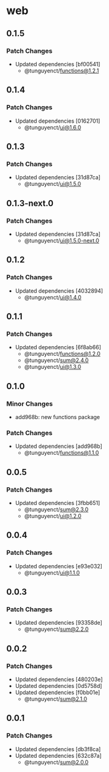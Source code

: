 # web

## 0.1.5

### Patch Changes

- Updated dependencies [bf00541]
  - @tunguyenct/functions@1.2.1

## 0.1.4

### Patch Changes

- Updated dependencies [0162701]
  - @tunguyenct/ui@1.6.0

## 0.1.3

### Patch Changes

- Updated dependencies [31d87ca]
  - @tunguyenct/ui@1.5.0

## 0.1.3-next.0

### Patch Changes

- Updated dependencies [31d87ca]
  - @tunguyenct/ui@1.5.0-next.0

## 0.1.2

### Patch Changes

- Updated dependencies [4032894]
  - @tunguyenct/ui@1.4.0

## 0.1.1

### Patch Changes

- Updated dependencies [6f8ab66]
  - @tunguyenct/functions@1.2.0
  - @tunguyenct/sum@2.4.0
  - @tunguyenct/ui@1.3.0

## 0.1.0

### Minor Changes

- add968b: new functions package

### Patch Changes

- Updated dependencies [add968b]
  - @tunguyenct/functions@1.1.0

## 0.0.5

### Patch Changes

- Updated dependencies [3fbb651]
  - @tunguyenct/sum@2.3.0
  - @tunguyenct/ui@1.2.0

## 0.0.4

### Patch Changes

- Updated dependencies [e93e032]
  - @tunguyenct/ui@1.1.0

## 0.0.3

### Patch Changes

- Updated dependencies [93358de]
  - @tunguyenct/sum@2.2.0

## 0.0.2

### Patch Changes

- Updated dependencies [480203e]
- Updated dependencies [0d5758d]
- Updated dependencies [f0bb01e]
  - @tunguyenct/sum@2.1.0

## 0.0.1

### Patch Changes

- Updated dependencies [db3f8ca]
- Updated dependencies [632c87a]
  - @tunguyenct/sum@2.0.0
